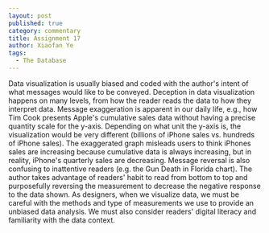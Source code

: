 ```yaml
---
layout: post
published: true
category: commentary
title: Assignment 17
author: Xiaofan Ye
tags:
  - The Database
---
```

Data visualization is usually biased and coded with the author's intent of what messages would like to be conveyed. Deception in data visualization happens on many levels, from how the reader reads the data to how they interpret data. Message exaggeration is apparent in our daily life, e.g., how Tim Cook presents Apple's cumulative sales data without having a precise quantity scale for the y-axis. Depending on what unit the y-axis is, the visualization would be very different (billions of iPhone sales vs. hundreds of iPhone sales). The exaggerated graph misleads users to think iPhones sales are increasing because cumulative data is always increasing, but in reality, iPhone's quarterly sales are decreasing.
Message reversal is also confusing to inattentive readers (e.g. the Gun Death in Florida chart). The author takes advantage of readers' habit to read from bottom to top and purposefully reversing the measurement to decrease the negative response to the data shown.
As designers, when we visualize data, we must be careful with the methods and type of measurements we use to provide an unbiased data analysis. We must also consider readers' digital literacy and familiarity with the data context.
